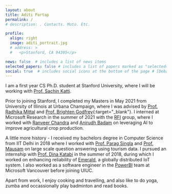 ```yaml
---
layout: about
title: Aditi Partap
permalink: /
# description: . Contacts. Moto. Etc.

profile:
  align: right
  image: aditi_portrait.jpg
  # address: >
  #   <p>Stanford, CA 94305</p>

news: false  # includes a list of news items
selected_papers: false # includes a list of papers marked as "selected={true}"
social: true  # includes social icons at the bottom of the page # [Debasis Dan]() and [Patrick Buehler]() Adding {:target="\blank"} makes the link open in a new tab!
---
```


I am a first year CS Ph.D. student at Stanford University, where I will be working with [Prof. Sachin Katti](https://web.stanford.edu/~skatti/).

Prior to joining Stanford, I completed my Masters in May 2021 from University of Illinois at Urbana Champaign, where I was advised by [Prof. Radhika Mittal](http://radhikam.web.illinois.edu/) and [Prof. Brighten Godfrey](https://pbg.cs.illinois.edu/){:target="\_blank"}. I interned at Microsoft Research in the summer of 2021 with the [RFI](https://www.microsoft.com/en-us/research/group/research-for-industry/) group, where I worked with [Ranveer Chandra](https://www.microsoft.com/en-us/research/people/ranveer/) and [Anirudh Badam](https://www.microsoft.com/en-us/research/people/anbadam/) on leveraging AI to improve agricultural crop production. 

A little more history - I received my bachelors degree in Computer Science from IIT Delhi in 2018 where I worked with [Prof. Parag Singla](https://www.cse.iitd.ac.in/~parags/) and [Prof. Mausam](https://www.cse.iitd.ac.in/~mausam/) on large scale question answering using tourism data. I pursued an internship with [Prof. Dina Katabi](https://www.csail.mit.edu/person/dina-katabi) in the summer of 2018, during which I worked on enhancing reliability of [Emerald](https://www.emeraldinno.com/), a globally distributed IoT system. I also worked as a software engineer in the [PowerBI](https://powerbi.microsoft.com/en-us/) team at Microsoft Vancouver before joining UIUC.

Apart from work, I enjoy cooking and travelling, and also like to do yoga, zumba and occassionally play badminton and read books.

<!-- Put your address / P.O. box / other info right below your picture. You can also disable any these elements by editing `profile` property of the YAML header of your `_pages/about.md`. Edit `_bibliography/papers.bib` and Jekyll will render your [publications page](/al-folio/publications/) automatically. -->

<!-- Link to your social media connections, too. This theme is set up to use [Font Awesome icons](http://fortawesome.github.io/Font-Awesome/){:target="\_blank"} and [Academicons](https://jpswalsh.github.io/academicons/){:target="\_blank"}, like the ones below. Add your Facebook, Twitter, LinkedIn, Google Scholar, or just disable all of them. -->